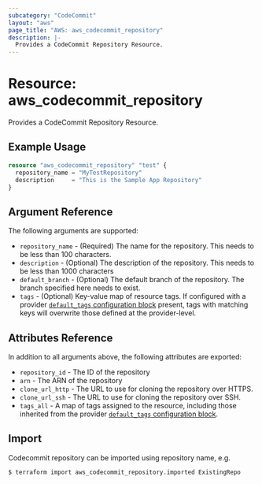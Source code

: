 ```yaml
---
subcategory: "CodeCommit"
layout: "aws"
page_title: "AWS: aws_codecommit_repository"
description: |-
  Provides a CodeCommit Repository Resource.
---
```


# Resource: aws_codecommit_repository

Provides a CodeCommit Repository Resource.

## Example Usage

```terraform
resource "aws_codecommit_repository" "test" {
  repository_name = "MyTestRepository"
  description     = "This is the Sample App Repository"
}
```

## Argument Reference

The following arguments are supported:

* `repository_name` - (Required) The name for the repository. This needs to be less than 100 characters.
* `description` - (Optional) The description of the repository. This needs to be less than 1000 characters
* `default_branch` - (Optional) The default branch of the repository. The branch specified here needs to exist.
* `tags` - (Optional) Key-value map of resource tags. If configured with a provider [`default_tags` configuration block](/docs/providers/aws/index.html#default_tags-configuration-block) present, tags with matching keys will overwrite those defined at the provider-level.

## Attributes Reference

In addition to all arguments above, the following attributes are exported:

* `repository_id` - The ID of the repository
* `arn` - The ARN of the repository
* `clone_url_http` - The URL to use for cloning the repository over HTTPS.
* `clone_url_ssh` - The URL to use for cloning the repository over SSH.
* `tags_all` - A map of tags assigned to the resource, including those inherited from the provider [`default_tags` configuration block](/docs/providers/aws/index.html#default_tags-configuration-block).

## Import

Codecommit repository can be imported using repository name, e.g.

```
$ terraform import aws_codecommit_repository.imported ExistingRepo
```
